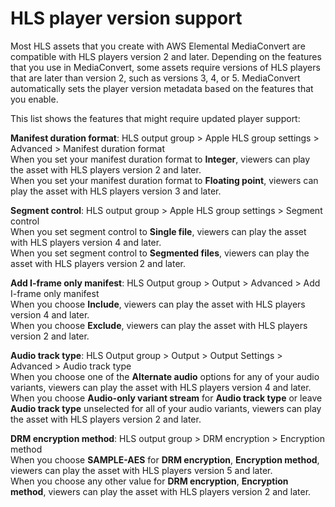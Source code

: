 # HLS player version support<a name="hls-player-version-support"></a>

Most HLS assets that you create with AWS Elemental MediaConvert are compatible with HLS players version 2 and later\. Depending on the features that you use in MediaConvert, some assets require versions of HLS players that are later than version 2, such as versions 3, 4, or 5\. MediaConvert automatically sets the player version metadata based on the features that you enable\.

This list shows the features that might require updated player support:

**Manifest duration format**: HLS output group > Apple HLS group settings > Advanced > Manifest duration format   
When you set your manifest duration format to **Integer**, viewers can play the asset with HLS players version 2 and later\.  
When you set your manifest duration format to **Floating point**, viewers can play the asset with HLS players version 3 and later\.

**Segment control**: HLS output group > Apple HLS group settings > Segment control  
When you set segment control to **Single file**, viewers can play the asset with HLS players version 4 and later\.  
When you set segment control to **Segmented files**, viewers can play the asset with HLS players version 2 and later\.

**Add I\-frame only manifest**: HLS Output group > Output > Advanced > Add I\-frame only manifest  
When you choose **Include**, viewers can play the asset with HLS players version 4 and later\.  
When you choose **Exclude**, viewers can play the asset with HLS players version 2 and later\.

**Audio track type**: HLS Output group > Output > Output Settings > Advanced > Audio track type  
When you choose one of the **Alternate audio** options for any of your audio variants, viewers can play the asset with HLS players version 4 and later\.  
When you choose **Audio\-only variant stream** for **Audio track type** or leave **Audio track type** unselected for all of your audio variants, viewers can play the asset with HLS players version 2 and later\.

**DRM encryption method**: HLS output group > DRM encryption > Encryption method  
When you choose **SAMPLE\-AES** for **DRM encryption**, **Encryption method**, viewers can play the asset with HLS players version 5 and later\.  
When you choose any other value for **DRM encryption**, **Encryption method**, viewers can play the asset with HLS players version 2 and later\.